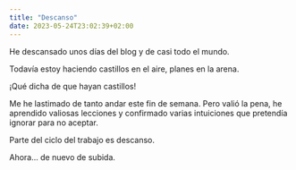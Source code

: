 ```yaml
---
title: "Descanso"
date: 2023-05-24T23:02:39+02:00
---
```


He descansado unos días del blog y de casi todo el mundo. 

Todavía estoy haciendo castillos en el aire, planes en la arena.

¡Qué dicha de que hayan castillos!

Me he lastimado de tanto andar este fin de semana. Pero valió la pena, he aprendido valiosas lecciones y confirmado varias intuiciones que pretendía ignorar para no aceptar.

Parte del ciclo del trabajo es descanso.

Ahora... de nuevo de subida.

